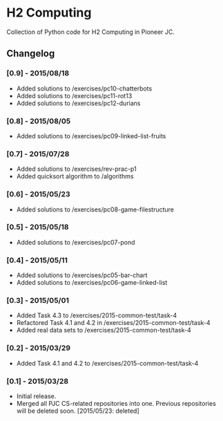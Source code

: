 # H2 Computing
Collection of Python code for H2 Computing in Pioneer JC.

## Changelog

### [0.9] - 2015/08/18
- Added solutions to /exercises/pc10-chatterbots
- Added solutions to /exercises/pc11-rot13
- Added solutions to /exercises/pc12-durians

### [0.8] - 2015/08/05
- Added solutions to /exercises/pc09-linked-list-fruits

### [0.7] - 2015/07/28
- Added solutions to /exercises/rev-prac-p1
- Added quicksort algorithm to /algorithms

### [0.6] - 2015/05/23
- Added solutions to /exercises/pc08-game-filestructure

### [0.5] - 2015/05/18
- Added solutions to /exercises/pc07-pond

### [0.4] - 2015/05/11
- Added solutions to /exercises/pc05-bar-chart
- Added solutions to /exercises/pc06-game-linked-list

### [0.3] - 2015/05/01
- Added Task 4.3 to /exercises/2015-common-test/task-4
- Refactored Task 4.1 and 4.2 in /exercises/2015-common-test/task-4
- Added real data sets to /exercises/2015-common-test/task-4

### [0.2] - 2015/03/29
- Added Task 4.1 and 4.2 to /exercises/2015-common-test/task-4

### [0.1] - 2015/03/28
- Initial release.
- Merged all PJC CS-related repositories into one. Previous repositories will
be deleted soon.
[2015/05/23: deleted]

